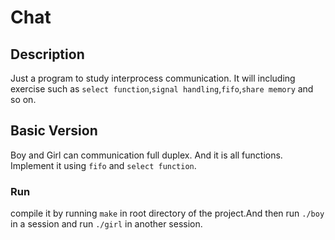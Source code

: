 # Chat
## Description
Just a program to study interprocess communication. It will including exercise such as `select function`,`signal handling`,`fifo`,`share memory` and so on.

## Basic Version

Boy and Girl can communication full duplex. And it is all functions. Implement it using `fifo` and `select function`.

### Run
compile it by running `make` in root directory of the project.And then run `./boy` in a session and run `./girl` in another session.
